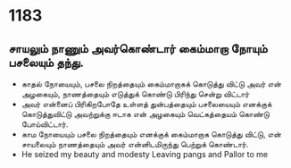 # 1183
## சாயலும் நாணும் அவர்கொண்டார் கைம்மாறா நோயும் பசலையும் தந்து.
- காதல் நோயையும், பசலை நிறத்தையும் கைம்மாறாகக் கொடுத்து விட்டு அவர் என் அழகையும், நாணத்தையும் எடுத்துக் கொண்டு பிரிந்து சென்று விட்டார்
- அவர் என்னைப் பிரிகிறபோதே உள்ளத் துன்பத்தையும் பசலையையும் எனக்குக் கொடுத்துவிட்டு அவற்றுக்கு ஈடாக என் அழகையும் வெட்கத்தையம் கொண்டு போய்விட்டார்.
- காம நோயையும் பசலை நிறத்தையும் எனக்குக் கைம்மாறாக ‌‌கொடுத்து விட்டு, என் சாயலையும் நாணத்தையும் அவர் என்னிடமிருந்து பெற்றுக் கொண்டார்.
- He seized my beauty and modesty Leaving pangs and Pallor to me
